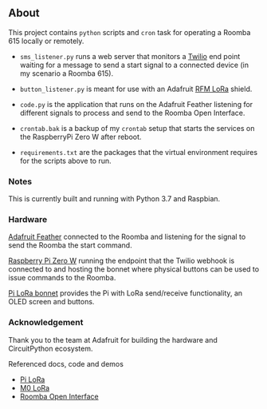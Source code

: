 ## About

This project contains `python` scripts and `cron` task for operating a Roomba
615 locally or remotely.

- `sms_listener.py` runs a web server that monitors a [Twilio](https://www.twilio.com/docs/sms/quickstart/python#allow-twilio-to-talk-to-your-flask-application)
end point waiting for a message to send a start signal to a connected
device (in my scenario a Roomba 615).

- `button_listener.py` is meant for use with an Adafruit [RFM LoRa](https://www.adafruit.com/product/3179)
 shield.

- `code.py` is the application that runs on the Adafruit Feather listening for different signals to process
and send to the Roomba Open Interface.

- `crontab.bak` is a backup of my `crontab` setup that starts the services
on the RaspberryPi Zero W after reboot.

- `requirements.txt` are the packages that the virtual environment requires
for the scripts above to run.

### Notes

This is currently built and running with Python 3.7 and Raspbian.


### Hardware

[Adafruit Feather](https://www.adafruit.com/product/3178) connected to the Roomba
and listening for the signal to send the Roomba the start command.

[Raspberry Pi Zero W](https://www.adafruit.com/product/3708) running the endpoint
that the Twilio webhook is connected to and hosting the bonnet where physical
buttons can be used to issue commands to the Roomba.

[Pi LoRa bonnet](https://www.adafruit.com/product/4074) provides the Pi with
LoRa send/receive functionality, an OLED screen and buttons.

### Acknowledgement

Thank you to the team at Adafruit for building the hardware and CircuitPython
ecosystem.

Referenced docs, code and demos

- [Pi LoRa](https://learn.adafruit.com/lora-and-lorawan-radio-for-raspberry-pi)
- [M0 LoRa](https://learn.adafruit.com/adafruit-feather-m0-radio-with-lora-radio-module)
- [Roomba Open Interface](https://www.irobotweb.com/~/media/MainSite/PDFs/About/STEM/Create/iRobot_Roomba_600_Open_Interface_Spec.pdf)
